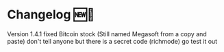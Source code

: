 # Changelog 🆕📜

Version 1.4.1
fixed Bitcoin stock (Still named Megasoft from a copy and paste)
don't tell anyone but there is a secret code (richmode) go test it out
